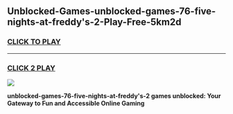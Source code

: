 
## Unblocked-Games-unblocked-games-76-five-nights-at-freddy's-2-Play-Free-5km2d
<h3>
<a href="https://premium76.site?title=unblocked-games-76-five-nights-at-freddy's-2&ref=18A1">CLICK TO PLAY</a></h3>
<hr>

<h3>
<a href="https://premium76.site?title=unblocked-games-76-five-nights-at-freddy's-2&ref=18A1">CLICK 2 PLAY</a>
  
</h3>

<a href="https://premium76.site?title=unblocked-games-76-five-nights-at-freddy's-2&ref=18A1"><img src="https://clearcache.store/games.png"></a>


**unblocked-games-76-five-nights-at-freddy's-2 games unblocked: Your Gateway to Fun and Accessible Online Gaming**
